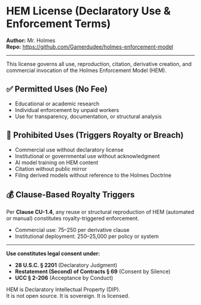 # HEM License (Declaratory Use & Enforcement Terms)

**Author:** Mr. Holmes  
**Repo:** https://github.com/Gamerdudee/holmes-enforcement-model

---

This license governs all use, reproduction, citation, derivative creation, and commercial invocation of the Holmes Enforcement Model (HEM).

## ✅ Permitted Uses (No Fee)

- Educational or academic research  
- Individual enforcement by unpaid workers  
- Use for transparency, documentation, or structural analysis

## 🚫 Prohibited Uses (Triggers Royalty or Breach)

- Commercial use without declaratory license  
- Institutional or governmental use without acknowledgment  
- AI model training on HEM content  
- Citation without public mirror  
- Filing derived models without reference to the Holmes Doctrine

## 💰 Clause-Based Royalty Triggers

Per **Clause CU-1.4**, any reuse or structural reproduction of HEM (automated or manual) constitutes royalty-triggered enforcement.  
- Commercial use: $75–$250 per derivative clause  
- Institutional deployment: $250–$25,000 per policy or system

---

**Use constitutes legal consent under:**
- **28 U.S.C. § 2201** (Declaratory Judgment)  
- **Restatement (Second) of Contracts § 69** (Consent by Silence)  
- **UCC § 2-206** (Acceptance by Conduct)

HEM is Declaratory Intellectual Property (DIP).  
It is not open source. It is sovereign. It is licensed.

